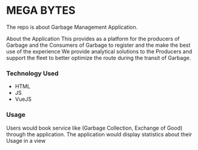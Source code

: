 # MEGA BYTES

The repo is about Garbage Management Application. 

About the Application
This provides as a platform for the producers of Garbage and the Consumers of Garbage to register and the make the best use of the experience
We provide analytical solutions to the Producers and support the fleet to better optimize the route during the transit of Garbage.

### Technology Used
- HTML
- JS
- VueJS

### Usage
Users would book service like (Garbage Collection, Exchange of Good) through the application. The application would display statistics about their Usage in a view
